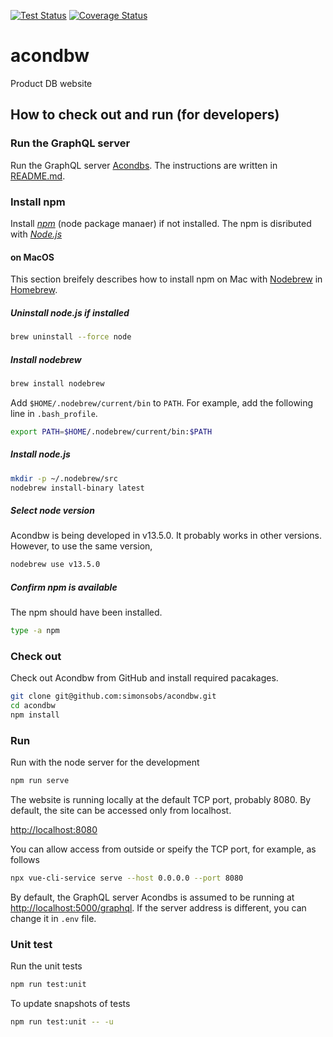 [![Test Status](https://github.com/simonsobs/acondbw/workflows/Test/badge.svg)](https://github.com/simonsobs/acondbw/actions?query=workflow%3ATest)
 [![Coverage Status](https://coveralls.io/repos/github/simonsobs/acondbw/badge.svg?branch=master)](https://coveralls.io/github/simonsobs/acondbw?branch=master)


# acondbw

Product DB website

## How to check out and run (for developers)

### Run the GraphQL server

Run the GraphQL server [Acondbs](https://github.com/simonsobs/acondbs). The instructions are written in [README.md](https://github.com/simonsobs/acondbs/blob/master/README.md).

### Install npm

Install [*npm*](https://www.npmjs.com/) (node package manaer) if not installed. The npm is disributed with [*Node.js*](https://nodejs.org/)

#### on MacOS

This section breifely describes how to install npm on Mac with [Nodebrew](https://github.com/hokaccha/nodebrew) in [Homebrew](https://brew.sh/).

##### Uninstall node.js if installed

```bash
brew uninstall --force node
```

##### Install nodebrew

```bash
brew install nodebrew
```

Add `$HOME/.nodebrew/current/bin` to `PATH`. For example, add the following line in `.bash_profile`.

```bash
export PATH=$HOME/.nodebrew/current/bin:$PATH
```

##### Install node.js

```bash
mkdir -p ~/.nodebrew/src
nodebrew install-binary latest
```

##### Select node version

Acondbw is being developed in v13.5.0. It probably works in other versions. However, to use the same version,

```bash
nodebrew use v13.5.0
```

##### Confirm npm is available

The npm should have been installed.

```bash
type -a npm
```

### Check out

Check out Acondbw from GitHub and install required pacakages.

```bash
git clone git@github.com:simonsobs/acondbw.git
cd acondbw
npm install
```

### Run

Run with the node server for the development

```bash
npm run serve
```

The website is running locally at the default TCP port, probably 8080. By default, the site can be accessed only from localhost.

<http://localhost:8080>

You can allow access from outside or speify the TCP port, for example, as follows

```bash
npx vue-cli-service serve --host 0.0.0.0 --port 8080
```

By default, the GraphQL server Acondbs is assumed to be running at <http://localhost:5000/graphql>. If the server address is different, you can change it in `.env` file.

### Unit test

Run the unit tests

```bash
npm run test:unit
```

To update snapshots of tests

```bash
npm run test:unit -- -u
```
